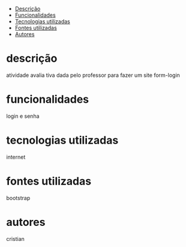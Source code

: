 * [Descrição](#descri%C3%A7%C3%A3o)
* [Funcionalidades](#funcionalidades)
* [Tecnologias utilizadas](#tecnologias-utilizadas)
* [Fontes utilizadas ](#fontes-utilizadas)
* [Autores](#autores)




# descrição
atividade avalia tiva dada pelo professor para fazer um site form-login
# funcionalidades
login e senha
# tecnologias utilizadas
internet
# fontes utilizadas
bootstrap
# autores
cristian 